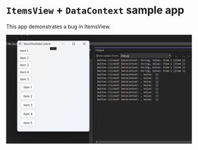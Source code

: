 # `ItemsView` + `DataContext` sample app

This app demonstrates a bug in ItemsView.

![the app & output](./doc/example.png)